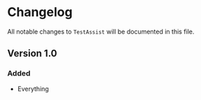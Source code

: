 # Changelog

All notable changes to `TestAssist` will be documented in this file.

## Version 1.0

### Added
- Everything
